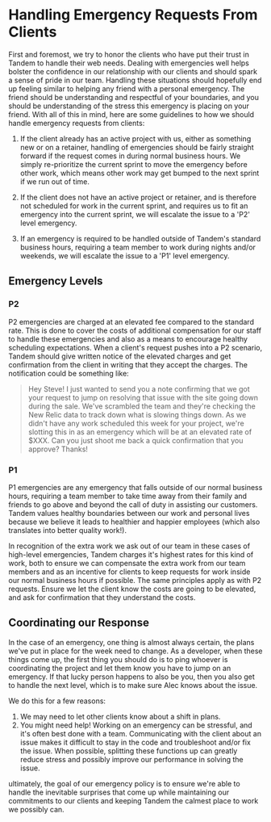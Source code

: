 # Handling Emergency Requests From Clients

First and foremost, we try to honor the clients who have put their trust in Tandem to handle their web needs. Dealing with emergencies well helps bolster the confidence in our relationship with our clients and should spark a sense of pride in our team. Handling these situations should hopefully end up feeling similar to helping any friend with a personal emergency. The friend should be understanding and respectful of your boundaries, and you should be understanding of the stress this emergency is placing on your friend. With all of this in mind, here are some guidelines to how we should handle emergency requests from clients:

1. If the client already has an active project with us, either as something new or on a retainer, handling of emergencies should be fairly straight forward if the request comes in during normal business hours. We simply re-prioritize the current sprint to move the emergency before other work, which means other work may get bumped to the next sprint if we run out of time.

2. If the client does not have an active project or retainer, and is therefore not scheduled for work in the current sprint, and requires us to fit an emergency into the current sprint, we will escalate the issue to a 'P2' level emergency.

3. If an emergency is required to be handled outside of Tandem's standard business hours, requiring a team member to work during nights and/or weekends, we will escalate the issue to a 'P1' level emergency.

## Emergency Levels

### P2

P2 emergencies are charged at an elevated fee compared to the standard rate. This is done to cover the costs of additional compensation for our staff to handle these emergencies and also as a means to encourage healthy scheduling expectations. When a client's request pushes into a P2 scenario, Tandem should give written notice of the elevated charges and get confirmation from the client in writing that they accept the charges. The notification could be something like:

> Hey Steve! I just wanted to send you a note confirming that we got your request to jump on resolving that issue with the site going down during the sale. We've scrambled the team and they're checking the New Relic data to track down what is slowing things down. As we didn't have any work scheduled this week for your project, we're slotting this in as an emergency which will be at an elevated rate of $XXX. Can you just shoot me back a quick confirmation that you approve? Thanks!

### P1

P1 emergencies are any emergency that falls outside of our normal business hours, requiring a team member to take time away from their family and friends to go above and beyond the call of duty in assisting our customers. Tandem values healthy boundaries between our work and personal lives because we believe it leads to healthier and happier employees (which also translates into better quality work!).

In recognition of the extra work we ask out of our team in these cases of high-level emergencies, Tandem charges it's highest rates for this kind of work, both to ensure we can compensate the extra work from our team members and as an incentive for clients to keep requests for work inside our normal business hours if possible. The same principles apply as with P2 requests. Ensure we let the client know the costs are going to be elevated, and ask for confirmation that they understand the costs.

## Coordinating our Response

In the case of an emergency, one thing is almost always certain, the plans we've put in place for the week need to change. As a developer, when these things come up, the first thing you should do is to ping whoever is coordinating the project and let them know you have to jump on an emergency. If that lucky person happens to also be you, then you also get to handle the next level, which is to make sure Alec knows about the issue.

We do this for a few reasons:

1. We may need to let other clients know about a shift in plans.
2. You might need help! Working on an emergency can be stressful, and it's often best done with a team. Communicating with the client about an issue makes it difficult to stay in the code and troubleshoot and/or fix the issue. When possible, splitting these functions up can greatly reduce stress and possibly improve our performance in solving the issue.

ultimately, the goal of our emergency policy is to ensure we're able to handle the inevitable surprises that come up while maintaining our commitments to our clients and keeping Tandem the calmest place to work we possibly can.